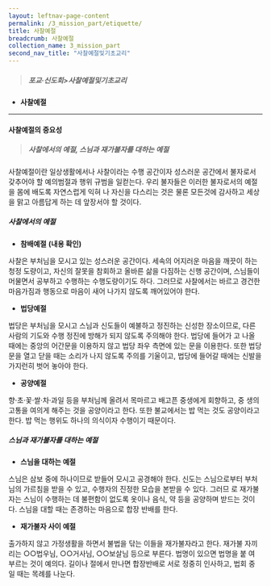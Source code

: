 ```yaml
---
layout: leftnav-page-content
permalink: /3_mission_part/etiquette/
title: 사찰예절
breadcrumb: 사찰예절
collection_name: 3_mission_part
second_nav_title: "사찰예절및기초교리"
---
```


> ##### **포교·신도회>사찰예절및기초교리**

* **사찰예절**
---

#### **사찰예절의 중요성**
> <h5>사찰에서의 예절, 스님과 재가불자를 대하는 예절 </h5>

사찰예절이란 일상생활에서나 사찰이라는 수행 공간이자 성스러운 공간에서 불자로서 갖추어야 할 예의범절과 행위 규범을 일컫는다. 우리 불자들은 이러한 불자로서의 예절 을 몸에 배도록 자연스럽게 익혀 나 자신을 다스리는 것은 물론 모든것에 감사하고 세상을 맑고 아름답게 하는 데 앞장서야 할 것이다.


##### **사찰에서의 예절**

* **참배예절** **(내용 확인)**

사찰은 부처님을 모시고 있는 성스러운 공간이다. 세속의 어지러운 마음을 깨끗이 하는 청정 도량이고, 자신의 잘못을 참회하고 올바른 삶을 다짐하는 신행 공간이며, 스님들이 머물면서 공부하고 수행하는 수행도량이기도 하다. 그러므로 사찰에서는 바르고 경건한 마음가짐과 행동으로 마음이 새어 나가지 않도록 깨어있어야 한다.

* **법당예절**

법당은 부처님을 모시고 스님과 신도들이 예불하고 정진하는 신성한 장소이므로, 다른 사람의 기도와 수행 정진에 방해가 되지 않도록 주의해야 한다. 법당에 들어가 고 나올 때에는 중앙의 어간문을 이용하지 않고 법당 좌우 측면에 있는 문을 이용한다. 또한 법당 문을 열고 닫을 때는 소리가 나지 않도록 주의를 기울이고, 법당에 들어갈 때에는 신발을 가지런히 벗어 놓아야 한다.

* **공양예절**

향·초·꽃·쌀·차·과일 등을 부처님께 올려서 목마르고 배고픈 중생에게 회향하고, 중 생의 고통을 여의게 해주는 것을 공양이라고 한다. 또한 불교에서는 밥 먹는 것도 공양이라고 한다. 밥 먹는 행위도 하나의 의식이자 수행이기 때문이다.


##### **스님과 재가불자를 대하는 예절**

* **스님을 대하는 예절**

스님은 삼보 중에 하나이므로 받들어 모시고 공경해야 한다. 신도는 스님으로부터 부처님의 가르침을 받을 수 있고, 수행자의 진정한 모습을 본받을 수 있다. 그러므 로 재가불자는 스님이 수행하는 데 불편함이 없도록 옷이나 음식, 약 등을 공양하며 받드는 것이다. 스님을 대할 때는 존경하는 마음으로 합장 반배를 한다.


* **재가불자 사이 예절**

출가하지 않고 가정생활을 하면서 불법을 닦는 이들을 재가불자라고 한다. 재가불 자끼리는 ○○법우님, ○○거사님, ○○보살님 등으로 부른다. 법명이 있으면 법명을 붙 여 부르는 것이 예의다. 길이나 절에서 만나면 합장반배로 서로 정중히 인사하고, 법회 중 일 때는 목례를 나눈다.
